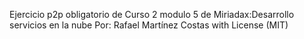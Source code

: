 Ejercicio p2p obligatorio de Curso 2 modulo 5
de Miriadax:Desarrollo servicios en la nube
Por: Rafael Martínez Costas
with License (MIT)
